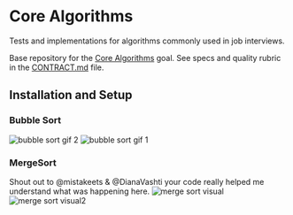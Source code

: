# Core Algorithms

Tests and implementations for algorithms commonly used in job interviews.

Base repository for the [Core Algorithms](https://github.com/GuildCrafts/web-development-js/issues/123) goal. See specs and quality rubric in the [CONTRACT.md](./CONTRACT.md) file.


## Installation and Setup

### Bubble Sort
![bubble sort gif 2](https://www.codeproject.com/KB/recipes/SortVisualization/Bubble_Sort.gif)
![bubble sort gif 1](https://upload.wikimedia.org/wikipedia/commons/0/06/Bubble-sort.gif)

### MergeSort
Shout out to @mistakeets & @DianaVashti your code really helped me understand what was happening here.
![merge sort visual](https://www.codeproject.com/KB/recipes/SortVisualization/Merge_Sort.gif)  ![merge sort visual2](https://upload.wikimedia.org/wikipedia/commons/c/cc/Merge-sort-example-300px.gif)

